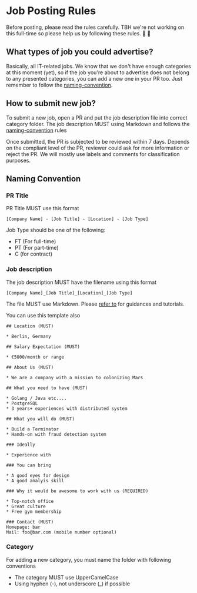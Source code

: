 # Job Posting Rules  

Before posting, please read the rules carefully. TBH we're not working on this full-time so please help us by following these rules. :hugs: :hugs:  

## What types of job you could advertise?  

Basically, all IT-related jobs. We know that we don't have enough categories at this moment (yet), so if the job you're about to advertise does not belong to any presented categories, you can add a new one in your PR too. Just remember to follow the [naming-convention](#naming-convention).  

## How to submit new job?

To submit a new job, open a PR and put the job description file into correct category folder. The job description MUST using Markdown and follows the [naming-convention](#naming-convention) rules  

Once submitted, the PR is subjected to be reviewed within 7 days. Depends on the compliant level of the PR, reviewer could ask for more information or reject the PR. We will mostly use labels and comments for classification purposes.  

## Naming Convention  

### PR Title  

PR Title MUST use this format  

```
[Company Name] - [Job Title] - [Location] - [Job Type]
```

Job Type should be one of the following:  

* FT (For full-time)
* PT (For part-time)
* C (for contract)

### Job description  

The job description MUST have the filename using this format  

```
[Company Name]_[Job Title]_[Location]_[Job Type]
```

The file MUST use Markdown. Please [refer to](http://commonmark.org/help/tutorial/) for guidances and tutorials.  

You can use this template also  

```
## Location (MUST)

* Berlin, Germany

## Salary Expectation (MUST)

* €5000/month or range

## About Us (MUST)

* We are a company with a mission to colonizing Mars  

## What you need to have (MUST)

* Golang / Java etc....
* PostgreSQL
* 3 years+ experiences with distributed system  

## What you will do (MUST)  

* Build a Terminator
* Hands-on with fraud detection system  

### Ideally

* Experience with 

### You can bring

* A good eyes for design
* A good analyis skill

### Why it would be awesome to work with us (REQUIRED)

* Top-notch office
* Great culture
* Free gym membership

### Contact (MUST)
Homepage: bar
Mail: foo@bar.com (mobile number optional)
```

### Category  

For adding a new category, you must name the folder with following conventions  

* The category MUST use UpperCamelCase  
* Using hyphen (-), not underscore (_) if possible  